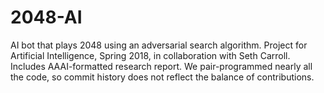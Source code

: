 # 2048-AI
AI bot that plays 2048 using an adversarial search algorithm.
Project for Artificial Intelligence, Spring 2018, in collaboration with Seth Carroll.
Includes AAAI-formatted research report.
We pair-programmed nearly all the code, so commit history does not reflect the balance of contributions.
